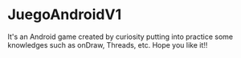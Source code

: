 # JuegoAndroidV1

It's an Android game created by curiosity putting into practice some knowledges such as onDraw, Threads, etc. Hope you like it!!
